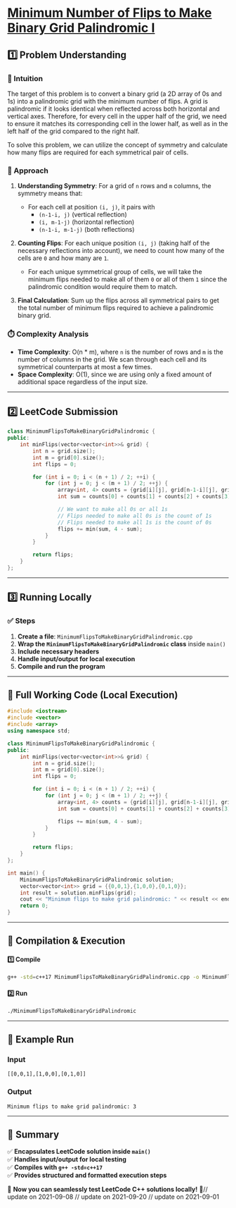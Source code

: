 # **[Minimum Number of Flips to Make Binary Grid Palindromic I](https://leetcode.com/problems/minimum-number-of-flips-to-make-binary-grid-palindromic-i/description/)**  

## **1️⃣ Problem Understanding**  
### **📌 Intuition**  
The target of this problem is to convert a binary grid (a 2D array of 0s and 1s) into a palindromic grid with the minimum number of flips. A grid is palindromic if it looks identical when reflected across both horizontal and vertical axes. Therefore, for every cell in the upper half of the grid, we need to ensure it matches its corresponding cell in the lower half, as well as in the left half of the grid compared to the right half.

To solve this problem, we can utilize the concept of symmetry and calculate how many flips are required for each symmetrical pair of cells.

### **🚀 Approach**  
1. **Understanding Symmetry**: For a grid of `n` rows and `m` columns, the symmetry means that:
   - For each cell at position `(i, j)`, it pairs with
     - `(n-1-i, j)` (vertical reflection)
     - `(i, m-1-j)` (horizontal reflection)
     - `(n-1-i, m-1-j)` (both reflections)

2. **Counting Flips**: For each unique position `(i, j)` (taking half of the necessary reflections into account), we need to count how many of the cells are `0` and how many are `1`. 
    - For each unique symmetrical group of cells, we will take the minimum flips needed to make all of them `0` or all of them `1` since the palindromic condition would require them to match.

3. **Final Calculation**: Sum up the flips across all symmetrical pairs to get the total number of minimum flips required to achieve a palindromic binary grid.

### **⏱️ Complexity Analysis**  
- **Time Complexity**: O(n * m), where `n` is the number of rows and `m` is the number of columns in the grid. We scan through each cell and its symmetrical counterparts at most a few times.
- **Space Complexity**: O(1), since we are using only a fixed amount of additional space regardless of the input size.

---  

## **2️⃣ LeetCode Submission**  
```cpp
class MinimumFlipsToMakeBinaryGridPalindromic {
public:
    int minFlips(vector<vector<int>>& grid) {
        int n = grid.size();
        int m = grid[0].size();
        int flips = 0;

        for (int i = 0; i < (n + 1) / 2; ++i) {
            for (int j = 0; j < (m + 1) / 2; ++j) {
                array<int, 4> counts = {grid[i][j], grid[n-1-i][j], grid[i][m-1-j], grid[n-1-i][m-1-j]};
                int sum = counts[0] + counts[1] + counts[2] + counts[3];

                // We want to make all 0s or all 1s
                // Flips needed to make all 0s is the count of 1s 
                // Flips needed to make all 1s is the count of 0s 
                flips += min(sum, 4 - sum);
            }
        }

        return flips;
    }
};  
```  

---  

## **3️⃣ Running Locally**  
### **✅ Steps**  
1. **Create a file**: `MinimumFlipsToMakeBinaryGridPalindromic.cpp`  
2. **Wrap the `MinimumFlipsToMakeBinaryGridPalindromic` class** inside `main()`  
3. **Include necessary headers**  
4. **Handle input/output for local execution**  
5. **Compile and run the program**  

---  

## **📝 Full Working Code (Local Execution)**  
```cpp
#include <iostream>
#include <vector>
#include <array>
using namespace std;

class MinimumFlipsToMakeBinaryGridPalindromic {
public:
    int minFlips(vector<vector<int>>& grid) {
        int n = grid.size();
        int m = grid[0].size();
        int flips = 0;

        for (int i = 0; i < (n + 1) / 2; ++i) {
            for (int j = 0; j < (m + 1) / 2; ++j) {
                array<int, 4> counts = {grid[i][j], grid[n-1-i][j], grid[i][m-1-j], grid[n-1-i][m-1-j]};
                int sum = counts[0] + counts[1] + counts[2] + counts[3];

                flips += min(sum, 4 - sum);
            }
        }

        return flips;
    }
};

int main() {
    MinimumFlipsToMakeBinaryGridPalindromic solution;
    vector<vector<int>> grid = {{0,0,1},{1,0,0},{0,1,0}};
    int result = solution.minFlips(grid);
    cout << "Minimum flips to make grid palindromic: " << result << endl;
    return 0;
}
```  

---  

## **🔧 Compilation & Execution**  
#### **1️⃣ Compile**  
```bash
g++ -std=c++17 MinimumFlipsToMakeBinaryGridPalindromic.cpp -o MinimumFlipsToMakeBinaryGridPalindromic
```  

#### **2️⃣ Run**  
```bash
./MinimumFlipsToMakeBinaryGridPalindromic
```  

---  

## **🎯 Example Run**  
### **Input**  
```
[[0,0,1],[1,0,0],[0,1,0]]
```  
### **Output**  
```
Minimum flips to make grid palindromic: 3
```  

---  

## **📌 Summary**  
✅ **Encapsulates LeetCode solution inside `main()`**  
✅ **Handles input/output for local testing**  
✅ **Compiles with `g++ -std=c++17`**  
✅ **Provides structured and formatted execution steps**  

🚀 **Now you can seamlessly test LeetCode C++ solutions locally!** 🚀// update on 2021-09-08
// update on 2021-09-20
// update on 2021-09-01
